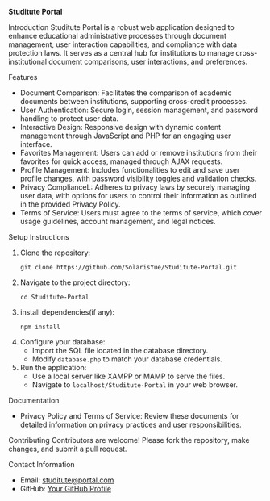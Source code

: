 **Studitute Portal**

Introduction
Studitute Portal is a robust web application designed to enhance educational administrative processes through document management, user interaction capabilities, and compliance with data protection laws. It serves as a central hub for institutions to manage cross-institutional document comparisons, user interactions, and preferences.

Features
- Document Comparison: Facilitates the comparison of academic documents between institutions, supporting cross-credit processes.
- User Authentication: Secure login, session management, and password handling to protect user data.
- Interactive Design: Responsive design with dynamic content management through JavaScript and PHP for an engaging user interface.
- Favorites Management: Users can add or remove institutions from their favorites for quick access, managed through AJAX requests.
- Profile Management: Includes functionalities to edit and save user profile changes, with password visibility toggles and validation checks.
- Privacy ComplianceL: Adheres to privacy laws by securely managing user data, with options for users to control their information as outlined in the provided Privacy Policy.
- Terms of Service: Users must agree to the terms of service, which cover usage guidelines, account management, and legal notices.

Setup Instructions
1. Clone the repository:
   ```
   git clone https://github.com/SolarisYue/Studitute-Portal.git
   ```
2. Navigate to the project directory:
   ```
   cd Studitute-Portal
   ```
3. install dependencies(if any):
   ```
   npm install
   ```
4. Configure your database:
   - Import the SQL file located in the database directory.
   - Modify `database.php` to match your database credentials.
5. Run the application:
   - Use a local server like XAMPP or MAMP to serve the files.
   - Navigate to `localhost/Studitute-Portal` in your web browser.

 Documentation
- Privacy Policy and Terms of Service: Review these documents for detailed information on privacy practices and user responsibilities.

Contributing
Contributors are welcome! Please fork the repository, make changes, and submit a pull request.

Contact Information
- Email: studitute@portal.com
- GitHub: [Your GitHub Profile](https://github.com/SolarisYue)

